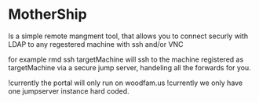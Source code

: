 
# MotherShip
Is a simple remote mangment tool, that allows you to connect securly with LDAP to any regestered machine with ssh and/or VNC 

for example 
rmd ssh targetMachine 
will ssh to the machine registered as targetMachine via a secure jump server, handeling all the forwards for you. 

!currently the portal will only run on woodfam.us
!currently we only have one jumpserver instance hard coded.
